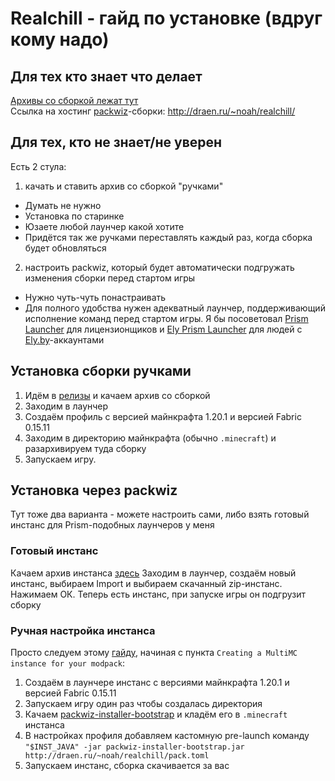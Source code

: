 # Realchill - гайд по установке (вдруг кому надо)

## Для тех кто знает что делает

[Архивы со сборкой лежат тут](https://github.com/ThatDraenGuy/realchill/releases)  
Ссылка на хостинг [packwiz](https://packwiz.infra.link/)-сборки: http://draen.ru/~noah/realchill/

## Для тех, кто не знает/не уверен

Есть 2 стула:

1. качать и ставить архив со сборкой "ручками"

-   Думать не нужно
-   Установка по старинке
-   Юзаете любой лаунчер какой хотите
-   Придётся так же ручками переставлять каждый раз, когда сборка будет обновляться

2. настроить packwiz, который будет автоматически подгружать изменения сборки перед стартом игры

-   Нужно чуть-чуть понастраивать
-   Для полного удобства нужен адекватный лаунчер, поддерживающий исполнение команд перед стартом игры. Я бы посоветовал [Prism Launcher](https://prismlauncher.org/) для лицензионщиков и [Ely Prism Launcher](https://github.com/Octol1ttle/ElyPrismLauncher) для людей с [Ely.by](https://ely.by)-аккаунтами

## Установка сборки ручками

1. Идём в [релизы](https://github.com/ThatDraenGuy/realchill/releases) и качаем архив со сборкой
2. Заходим в лаунчер
3. Создаём профиль с версией майнкрафта 1.20.1 и версией Fabric 0.15.11
4. Заходим в директорию майнкрафта (обычно `.minecraft`) и разархивируем туда сборку
5. Запускаем игру.

## Установка через packwiz

Тут тоже два варианта - можете настроить сами, либо взять готовый инстанс для Prism-подобных лаунчеров у меня

### Готовый инстанс

Качаем архив инстанса [здесь](http://draen.ru/~noah/realchill/RealChill.zip)
Заходим в лаунчер, создаём новый инстанс, выбираем Import и выбираем скачанный zip-инстанс. Нажимаем ОК.
Теперь есть инстанс, при запуске игры он подгрузит сборку

### Ручная настройка инстанса

Просто следуем этому [гайду](https://packwiz.infra.link/tutorials/installing/packwiz-installer/), начиная с пункта `Creating a MultiMC instance for your modpack`:

1. Создаём в лаунчере инстанс с версиями майнкрафта 1.20.1 и версией Fabric 0.15.11
2. Запускаем игру один раз чтобы создалась директория
3. Качаем [packwiz-installer-bootstrap](https://github.com/packwiz/packwiz-installer-bootstrap/releases) и кладём его в `.minecraft` инстанса
4. В настройках профиля добавляем кастомную pre-launch команду `"$INST_JAVA" -jar packwiz-installer-bootstrap.jar http://draen.ru/~noah/realchill/pack.toml`
5. Запускаем инстанс, сборка скачивается за вас
